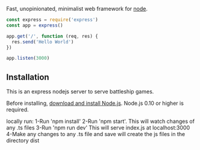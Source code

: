 Fast, unopinionated, minimalist web framework for [node](http://nodejs.org).

```js
const express = require('express')
const app = express()

app.get('/', function (req, res) {
  res.send('Hello World')
})

app.listen(3000)
```

## Installation

This is an express nodejs server to serve battleship games.

Before installing, [download and install Node.js](https://nodejs.org/en/download/).
Node.js 0.10 or higher is required.

locally run:
1-Run 'npm install'
2-Run 'npm start'. This will watch changes of any .ts files
3-Run 'npm run dev' This will serve index.js at localhost:3000
4-Make any changes to any .ts file and save will create the js files in the directory dist
